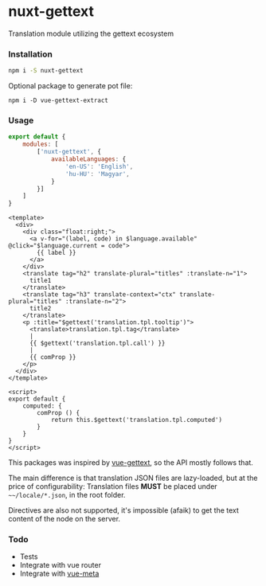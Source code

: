 # nuxt-gettext
Translation module utilizing the gettext ecosystem

### Installation

```bash
npm i -S nuxt-gettext
```

Optional package to generate pot file:

```
npm i -D vue-gettext-extract
```

### Usage

```js
export default {
    modules: [
        ['nuxt-gettext', {
            availableLanguages: {
                'en-US': 'English',
                'hu-HU': 'Magyar',
            }
        }]
    ]
}
```

```vue
<template>
  <div>
    <div class="float:right;">
      <a v-for="(label, code) in $language.available" @click="$language.current = code">
        {{ label }}
      </a>
    </div>
    <translate tag="h2" translate-plural="titles" :translate-n="1">
      title1
    </translate>
    <translate tag="h3" translate-context="ctx" translate-plural="titles" :translate-n="2">
      title2
    </translate>
    <p :title="$gettext('translation.tpl.tooltip')">
      <translate>translation.tpl.tag</translate>
      |
      {{ $gettext('translation.tpl.call') }}
      |
      {{ comProp }}
    </p>
  </div>
</template>

<script>
export default {
    computed: {
        comProp () {
            return this.$gettext('translation.tpl.computed')
        }
    }
}
</script>
```

This packages was inspired by [vue-gettext](https://github.com/Polyconseil/vue-gettext),
 so the API mostly follows that.
 
The main difference is that translation JSON files are lazy-loaded, but at the price of configurability:
Translation files __MUST__ be placed under ```~~/locale/*.json```, in the root folder.

Directives are also not supported, it's impossible (afaik) to get the text content of the node on the server.

### Todo
 * Tests
 * Integrate with vue router
 * Integrate with [vue-meta](https://github.com/nuxt/vue-meta)
